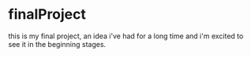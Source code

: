 # finalProject
this is my final project, an idea i've had for a long time and i'm excited to see it in the beginning stages.
